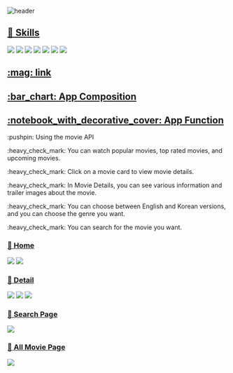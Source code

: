 
![header](https://capsule-render.vercel.app/api?type=waving&color=auto&height=300&section=header&text=Movies%20Project&fontSize=90)
<a href="url" > <h2>:pencil: Skills </h2> </a>
<div>
	   <img src="https://img.shields.io/badge/React-61DAFB?style=flat-square&logo=React&logoColor=white"/>
  <img src="https://img.shields.io/badge/Redux-764ABC?style=flat-square&logo=Redux&logoColor=white"/>
  <img src="https://img.shields.io/badge/Axios-5A29E4?style=flat-square&logo=Axios&logoColor=white"/>
	<img src="https://img.shields.io/badge/HTML5-E34F26?style=flat-square&logo=HTML5&logoColor=white" />
	<img src="https://img.shields.io/badge/CSS3-1572B6?style=flat-square&logo=CSS3&logoColor=white" />
  <img src="https://img.shields.io/badge/JavaScript-F7DF1E?style=flat-square&logo=JavaScript&logoColor=white"/>
  <img src="https://img.shields.io/badge/Bootstrap-7952B3?style=flat-square&logo=Bootstrap&logoColor=white"/>
</div>
<a href="url" > <h2>:mag: link </h2></a>
<a href="url" > <h2>:bar_chart: App Composition </h2> </a>
<a href="url" > <h2>:notebook_with_decorative_cover: App Function </h2> </a>
<p style=fontWeight:"bold">:pushpin: Using the movie API</p>
<p>:heavy_check_mark: You can watch popular movies, top rated movies, and upcoming movies.</p>
<p>:heavy_check_mark: Click on a movie card to view movie details.</p>
<p>:heavy_check_mark: In Movie Details, you can see various information and trailer images about the movie.</p>
<p>:heavy_check_mark: You can choose between English and Korean versions, and you can choose the genre you want.</p>
<p>:heavy_check_mark: You can search for the movie you want.</p>



<a href="url" > <h3>:pushpin: Home </h2> </a>
<img src="https://user-images.githubusercontent.com/103566149/216255581-df6777d7-cd85-4f39-904d-0c82a4de61bb.png">
<img src="https://user-images.githubusercontent.com/103566149/216505239-07483c9b-e5a0-4757-ab15-41c6fc1d8321.png">


<a href="url" > <h3>:pushpin: Detail </h2> </a>
<img src="https://user-images.githubusercontent.com/103566149/216505420-0694644a-a356-4dc4-a049-fc1486ac2b67.png">
<img src="https://user-images.githubusercontent.com/103566149/216505433-014ab4b6-4901-473c-81fa-8b1b01601892.png">
<img src="https://user-images.githubusercontent.com/103566149/216505443-bd9cfe1a-97ca-4230-82c7-ef26df8e76bb.png">

<a href="url" > <h3>:pushpin: Search Page </h2> </a>
<img src="https://user-images.githubusercontent.com/103566149/216505661-2482a778-cd52-4924-83a7-0a390ecc7cdc.png">
<a href="url" > <h3>:pushpin: All Movie Page </h2> </a>
<img src="https://user-images.githubusercontent.com/103566149/216505813-059556c1-a034-4d39-b8e2-fc81f1eb9c20.png">






